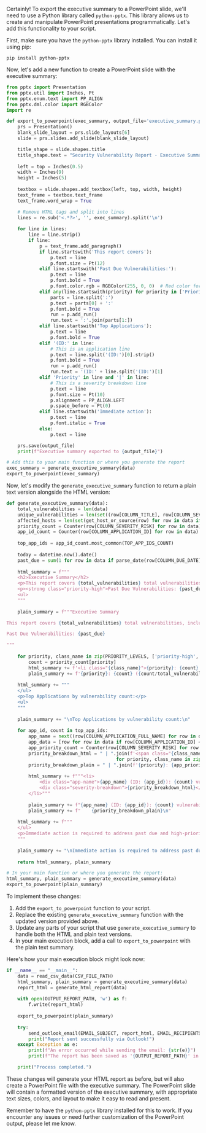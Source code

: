 Certainly! To export the executive summary to a PowerPoint slide, we'll need to use a Python library called `python-pptx`. This library allows us to create and manipulate PowerPoint presentations programmatically. Let's add this functionality to your script.

First, make sure you have the `python-pptx` library installed. You can install it using pip:

```
pip install python-pptx
```

Now, let's add a new function to create a PowerPoint slide with the executive summary:



```python
from pptx import Presentation
from pptx.util import Inches, Pt
from pptx.enum.text import PP_ALIGN
from pptx.dml.color import RGBColor
import re

def export_to_powerpoint(exec_summary, output_file='executive_summary.pptx'):
    prs = Presentation()
    blank_slide_layout = prs.slide_layouts[6]
    slide = prs.slides.add_slide(blank_slide_layout)

    title_shape = slide.shapes.title
    title_shape.text = "Security Vulnerability Report - Executive Summary"
    
    left = top = Inches(0.5)
    width = Inches(9)
    height = Inches(5)
    
    textbox = slide.shapes.add_textbox(left, top, width, height)
    text_frame = textbox.text_frame
    text_frame.word_wrap = True

    # Remove HTML tags and split into lines
    lines = re.sub('<.*?>', '', exec_summary).split('\n')
    
    for line in lines:
        line = line.strip()
        if line:
            p = text_frame.add_paragraph()
            if line.startswith('This report covers'):
                p.text = line
                p.font.size = Pt(12)
            elif line.startswith('Past Due Vulnerabilities:'):
                p.text = line
                p.font.bold = True
                p.font.color.rgb = RGBColor(255, 0, 0)  # Red color for past due
            elif any(line.startswith(priority) for priority in ['Priority 1', 'Priority 2', 'Priority 3']):
                parts = line.split(':')
                p.text = parts[0] + ':'
                p.font.bold = True
                run = p.add_run()
                run.text = ':'.join(parts[1:])
            elif line.startswith('Top Applications'):
                p.text = line
                p.font.bold = True
            elif '(ID:' in line:
                # This is an application line
                p.text = line.split('(ID:')[0].strip()
                p.font.bold = True
                run = p.add_run()
                run.text = '(ID:' + line.split('(ID:')[1]
            elif 'Priority' in line and '|' in line:
                # This is a severity breakdown line
                p.text = line
                p.font.size = Pt(10)
                p.alignment = PP_ALIGN.LEFT
                p.space_before = Pt(0)
            elif line.startswith('Immediate action'):
                p.text = line
                p.font.italic = True
            else:
                p.text = line

    prs.save(output_file)
    print(f"Executive summary exported to {output_file}")

# Add this to your main function or where you generate the report
exec_summary = generate_executive_summary(data)
export_to_powerpoint(exec_summary)

```

Now, let's modify the `generate_executive_summary` function to return a plain text version alongside the HTML version:



```python
def generate_executive_summary(data):
    total_vulnerabilities = len(data)
    unique_vulnerabilities = len(set((row[COLUMN_TITLE], row[COLUMN_SEVERITY_RISK]) for row in data))
    affected_hosts = len(set(get_host_or_source(row) for row in data if not is_non_server_vuln(row)))
    priority_count = Counter(row[COLUMN_SEVERITY_RISK] for row in data)
    app_id_count = Counter(row[COLUMN_APPLICATION_ID] for row in data)
    
    top_app_ids = app_id_count.most_common(TOP_APP_IDS_COUNT)
    
    today = datetime.now().date()
    past_due = sum(1 for row in data if parse_date(row[COLUMN_DUE_DATE]).date() < today)
    
    html_summary = f"""
    <h2>Executive Summary</h2>
    <p>This report covers {total_vulnerabilities} total vulnerabilities, including {unique_vulnerabilities} unique vulnerabilities across {affected_hosts} hosts/sources.</p>
    <p><strong class="priority-high">Past Due Vulnerabilities: {past_due}</strong></p>
    <ul>
    """
    
    plain_summary = f"""Executive Summary

This report covers {total_vulnerabilities} total vulnerabilities, including {unique_vulnerabilities} unique vulnerabilities across {affected_hosts} hosts/sources.

Past Due Vulnerabilities: {past_due}

"""
    
    for priority, class_name in zip(PRIORITY_LEVELS, ['priority-high', 'priority-medium', 'priority-low']):
        count = priority_count[priority]
        html_summary += f'<li class="{class_name}">{priority}: {count} ({count/total_vulnerabilities:.1%})</li>'
        plain_summary += f'{priority}: {count} ({count/total_vulnerabilities:.1%})\n'
    
    html_summary += """
    </ul>
    <p>Top Applications by vulnerability count:</p>
    <ul>
    """
    
    plain_summary += "\nTop Applications by vulnerability count:\n"
    
    for app_id, count in top_app_ids:
        app_name = next((row[COLUMN_APPLICATION_FULL_NAME] for row in data if row[COLUMN_APPLICATION_ID] == app_id), "Unknown")
        app_data = [row for row in data if row[COLUMN_APPLICATION_ID] == app_id]
        app_priority_count = Counter(row[COLUMN_SEVERITY_RISK] for row in app_data)
        priority_breakdown_html = " | ".join(f'<span class="{class_name}">{priority}: {app_priority_count[priority]}</span>' 
                                        for priority, class_name in zip(PRIORITY_LEVELS, ['priority-high', 'priority-medium', 'priority-low']))
        priority_breakdown_plain = " | ".join(f'{priority}: {app_priority_count[priority]}' for priority in PRIORITY_LEVELS)
        
        html_summary += f"""<li>
            <div class="app-name">{app_name} (ID: {app_id}): {count} vulnerabilities</div>
            <div class="severity-breakdown">{priority_breakdown_html}</div>
        </li>"""
        
        plain_summary += f"{app_name} (ID: {app_id}): {count} vulnerabilities\n"
        plain_summary += f"    {priority_breakdown_plain}\n"
    
    html_summary += f"""
    </ul>
    <p>Immediate action is required to address past due and high-priority vulnerabilities.</p>
    """
    
    plain_summary += "\nImmediate action is required to address past due and high-priority vulnerabilities."
    
    return html_summary, plain_summary

# In your main function or where you generate the report:
html_summary, plain_summary = generate_executive_summary(data)
export_to_powerpoint(plain_summary)

```

To implement these changes:

1. Add the `export_to_powerpoint` function to your script.
2. Replace the existing `generate_executive_summary` function with the updated version provided above.
3. Update any parts of your script that use `generate_executive_summary` to handle both the HTML and plain text versions.
4. In your main execution block, add a call to `export_to_powerpoint` with the plain text summary.

Here's how your main execution block might look now:

```python
if __name__ == "__main__":
    data = read_csv_data(CSV_FILE_PATH)
    html_summary, plain_summary = generate_executive_summary(data)
    report_html = generate_html_report(data)
    
    with open(OUTPUT_REPORT_PATH, 'w') as f:
        f.write(report_html)
    
    export_to_powerpoint(plain_summary)
    
    try:
        send_outlook_email(EMAIL_SUBJECT, report_html, EMAIL_RECIPIENTS)
        print("Report sent successfully via Outlook!")
    except Exception as e:
        print(f"An error occurred while sending the email: {str(e)}")
        print(f"The report has been saved as '{OUTPUT_REPORT_PATH}' in the current directory.")

    print("Process completed.")
```

These changes will generate your HTML report as before, but will also create a PowerPoint file with the executive summary. The PowerPoint slide will contain a formatted version of the executive summary, with appropriate text sizes, colors, and layout to make it easy to read and present.

Remember to have the `python-pptx` library installed for this to work. If you encounter any issues or need further customization of the PowerPoint output, please let me know.
